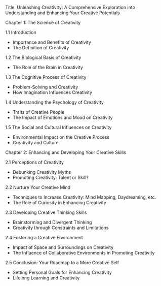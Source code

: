 Title: Unleashing Creativity: A Comprehensive Exploration into Understanding and Enhancing Your Creative Potentials

Chapter 1: The Science of Creativity

1.1 Introduction
   - Importance and Benefits of Creativity
   - The Definition of Creativity
   
1.2 The Biological Basis of Creativity
   - The Role of the Brain in Creativity
   
1.3 The Cognitive Process of Creativity
   - Problem-Solving and Creativity
   - How Imagination Influences Creativity
   
1.4 Understanding the Psychology of Creativity
   - Traits of Creative People
   - The Impact of Emotions and Mood on Creativity
   
1.5 The Social and Cultural Influences on Creativity
   - Environmental Impact on the Creative Process
   - Creativity and Culture

Chapter 2: Enhancing and Developing Your Creative Skills

2.1 Perceptions of Creativity
   - Debunking Creativity Myths
   - Promoting Creativity: Talent or Skill?
   
2.2 Nurture Your Creative Mind
   - Techniques to Increase Creativity: Mind Mapping, Daydreaming, etc.
   - The Role of Curiosity in Enhancing Creativity
   
2.3 Developing Creative Thinking Skills
   - Brainstorming and Divergent Thinking
   - Creativity through Constraints and Limitations
   
2.4 Fostering a Creative Environment
   - Impact of Space and Surroundings on Creativity
   - The Influence of Collaborative Environments in Promoting Creativity
   
2.5 Conclusion: Your Roadmap to a More Creative Self
   - Setting Personal Goals for Enhancing Creativity
   - Lifelong Learning and Creativity
